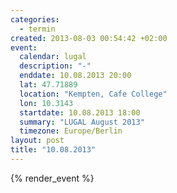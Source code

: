 ```yaml
--- 
categories: 
  - termin
created: 2013-08-03 00:54:42 +02:00
event: 
  calendar: lugal
  description: "-"
  enddate: 10.08.2013 20:00
  lat: 47.71889
  location: "Kempten, Cafe College"
  lon: 10.3143
  startdate: 10.08.2013 18:00
  summary: "LUGAL August 2013"
  timezone: Europe/Berlin
layout: post
title: "10.08.2013"
---
```


{% render_event %}


